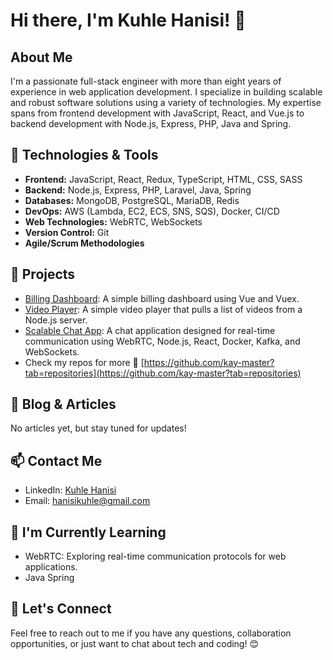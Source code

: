 # Hi there, I'm Kuhle Hanisi! 👋

## About Me
I'm a passionate full-stack engineer with more than eight years of experience in web application development. I specialize in building scalable and robust software solutions using a variety of technologies. My expertise spans from frontend development with JavaScript, React, and Vue.js to backend development with Node.js, Express, PHP, Java and Spring.

## 🔧 Technologies & Tools
- **Frontend:** JavaScript, React, Redux, TypeScript, HTML, CSS, SASS
- **Backend:** Node.js, Express, PHP, Laravel, Java, Spring
- **Databases:** MongoDB, PostgreSQL, MariaDB, Redis
- **DevOps:** AWS (Lambda, EC2, ECS, SNS, SQS), Docker, CI/CD
- **Web Technologies:** WebRTC, WebSockets
- **Version Control:** Git
- **Agile/Scrum Methodologies**

## 🚀 Projects
- [Billing Dashboard](https://github.com/kay-master/billing-dashboard): A simple billing dashboard using Vue and Vuex.
- [Video Player](https://github.com/kay-master/video-player): A simple video player that pulls a list of videos from a Node.js server.
- [Scalable Chat App](https://github.com/kay-master/scalable-chat-app): A chat application designed for real-time communication using WebRTC, Node.js, React, Docker, Kafka, and WebSockets.
- Check my repos for more 🤪 [https://github.com/kay-master?tab=repositories](https://github.com/kay-master?tab=repositories)

## 📝 Blog & Articles
No articles yet, but stay tuned for updates!

## 📫 Contact Me
- LinkedIn: [Kuhle Hanisi](https://www.linkedin.com/in/kuhle-hanisi/)
- Email: [hanisikuhle@gmail.com](mailto:hanisikuhle@gmail.com)

## 🌱 I'm Currently Learning
- WebRTC: Exploring real-time communication protocols for web applications.
- Java Spring 

## 💬 Let's Connect
Feel free to reach out to me if you have any questions, collaboration opportunities, or just want to chat about tech and coding! 😊
